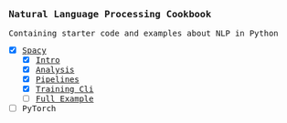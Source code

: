 <samp>

### Natural Language Processing Cookbook
Containing starter code and examples about NLP in Python
- [x] [Spacy](https://spacy.io)
  - [x] [Intro](/notes/spacy_intro.ipynb)
  - [x] [Analysis](/notes/spacy_data_analysis.ipynb)
  - [x] [Pipelines](/notes/spacy_pipelines.ipynb)
  - [x] [Training Cli](/notes/spacy_training.ipynb)
  - [ ] [Full Example](/spacy_training_sample)
- [ ] PyTorch

</samp>
